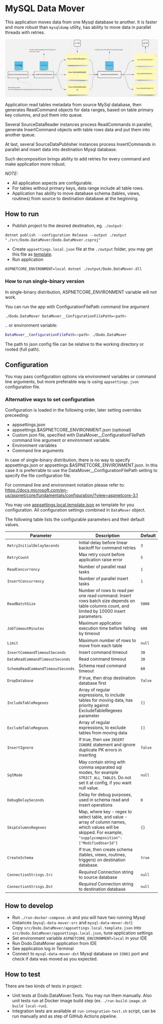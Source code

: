# MySQL Data Mover

This application moves data from one Mysql database to another.
It is faster and more robust than `mysqldump` utility, has ability to move data in parallel threads with retries.

![](docs/schema.png)

Application read tables metadata from source MySql database,
then generates ReadCommand objects for data ranges, based on table primary key columns, and put them into queue.

Several SourceDataReader instances process ReadCommands in parallel, generate InsertCommand objects with table rows data
and put them into another queue.

At last, several SourceDataPublisher instances process InsertCommands in parallel and insert data into destination Mysql database.

Such decomposition brings ability to add retries for every command and make application more robust.

_NOTE:_

- All application aspects are configurable.
- For tables without primary keys, data range include all table rows.
- Application has ability to move database schema (tables, views, routines) from source to destination database at the beginning.

## How to run

- Publish project to the desired destination, eg. `./output`:

```console
dotnet publish --configuration Release --output ./output "./src/Dodo.DataMover/Dodo.DataMover.csproj"
```

- Create `appsettings.local.json` file at the `./output` folder, you may get this file as [template](src/Dodo.DataMover/appsettings.local.template.json).
- Run application

```console
ASPNETCORE_ENVIRONMENT=local dotnet ./output/Dodo.DataMover.dll
```

### How to run single-binary version

In single-binary distribution, ASPNETCORE_ENVIRONMENT variable will not work.

You can run the app with ConfigurationFilePath command line argument
```sh
./Dodo.DataMover DataMover__ConfigurationFilePath=<path>
```

.. or environment variable:
```sh
DataMover__ConfigurationFilePath=<path> ./Dodo.DataMover
```

The path to json config file can be relative to the working directory or rooted (full path).

## Configuration

You may pass configuration options via environment variables or command line arguments,
but more preferable way is using `appsettings.json` configuration file.

### Alternative ways to set configuration
Configuration is loaded in the following order, later setting overrides preceeding:
- appsettings.json
- appsettings.$ASPNETCORE_ENVIRONMENT.json (optional)
- Custom json file, specified with DataMover__ConfigurationFilePath command line argument or environment variable.
- Environment variables
- Command line arguments

In case of single-binary distribution, there is no way to specify appsettings.json or appsettings.$ASPNETCORE_ENVIRONMENT.json.
In this case it is preferrable to use the DataMover__ConfigurationFilePath setting to specify the file configuration file.

For command line and environment notation please refer to:
https://docs.microsoft.com/en-us/aspnet/core/fundamentals/configuration/?view=aspnetcore-3.1

You may use [appsettings.local.template.json](src/Dodo.DataMover/appsettings.local.template.json) as template for you configuration.
All configuration settings combined in `DataMover` object.

The following table lists the configurable parameters and their default values.

| Parameter                         | Description                                                                                                                                                     | Default |
| --------------------------------- | --------------------------------------------------------------------------------------------------------------------------------------------------------------- | ------- |
| `RetryInitialDelaySeconds`        | Initial delay before linear backoff for command retries                                                                                                         | `3`     |
| `RetryCount`                      | Max retry count before application raise error                                                                                                                  | `5`     |
| `ReadConcurrency`                 | Number of parallel read tasks                                                                                                                                   | `1`     |
| `InsertConcurrency`               | Number of parallel insert tasks                                                                                                                                 | `1`     |
| `ReadBatchSize`                   | Number of rows to read per one read command. Insert rows batch size depends on table columns count, and limited by 10000 insert parameters.                     | `5000`  |
| `JobTimeoutMinutes`               | Maximum application execution time before failing by timeout                                                                                                    | `600`   |
| `Limit`                           | Maximum number of rows to move from each table                                                                                                                  | `null`  |
| `InsertCommandTimeoutSeconds`     | Insert command timeout                                                                                                                                          | `30`    |
| `DataReadCommandTimeoutSeconds`   | Read command timeout                                                                                                                                            | `30`    |
| `SchemaReadCommandTimeoutSeconds` | Schema read command timeout                                                                                                                                     | `60`    |
| `DropDatabase`                    | If true, then drop destination database first                                                                                                                   | `false` |
| `IncludeTableRegexes`             | Array of regular expressions, to include tables for moving data, has priority against ExcludeTableRegexes parameter                                             | `[]`    |
| `ExcludeTableRegexes`             | Array of regular expressions, to exclude tables from moving data                                                                                                | `[]`    |
| `InsertIgnore`                    | If true, then use `INSERT IGNORE` statement and ignore duplicate PK errors in inserting                                                                         | `false` |
| `SqlMode`                         | May contain string with comma separated sql modes, for example `STRICT_ALL_TABLES`. Do not set it at config, if you want null value.                            | `null`  |
| `DebugDelaySeconds`               | Delay for debug purposes, used in schema read and insert operations                                                                                             | `0`     |
| `SkipColumnsRegexes`              | Map, where key - regex to select table, and value - array of column names, which values will be skipped. For example, `"supplycomposition": ["ModifiedUserId"]` | `{}`    |
| `CreateSchema`                    | If true, then create schema (tables, views, routines, triggers) on destination database.                                                                        | `true`  |
| `ConnectionStrings.Src`           | _Required_ Connection string to source database                                                                                                                 | `null`  |
| `ConnectionStrings.Dst`           | _Required_ Connection string to destination database                                                                                                            | `null`  |

## How to develop

- Run `./run-docker-compose.sh` and you will have two running Mysql instances (`mysql-data-mover-src` and `mysql-data-mover-dst`)
- Copy `src/Dodo.DataMover/appsettings.local.template.json` into `src/Dodo.DataMover/appsettings.local.json`, tune application settings
- Set environment variable `ASPNETCORE_ENVIRONMENT=local` in your IDE
- Run Dodo.DataMover application from IDE
- See application log in Terminal
- Connect to `mysql-data-mover-dst` Mysql database on `33061` port and check if data was moved as you expected.

## How to test

There are two kinds of tests in project:

- Unit tests at Dodo.DataMover.Tests. You may run them manually. Also unit tests run at Docker image build step (ex. `./run-build-image.sh build local-run`).
- Integration tests are available at `run-integration-test.sh` script, can be run manually and as step of GitHub Actions pipeline.
